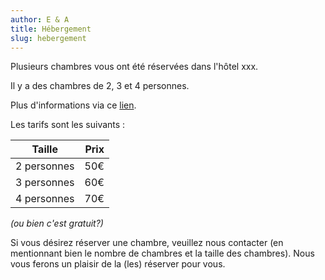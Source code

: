 ```yaml
---
author: E & A
title: Hébergement
slug: hebergement
---
```


Plusieurs chambres vous ont été réservées dans l'hôtel xxx.

Il y a des chambres de 2, 3 et 4 personnes.

Plus d'informations via ce [lien]().

Les tarifs sont les suivants :

| Taille      |      Prix |
|-------------|----------:|
| 2 personnes |       50€ |
| 3 personnes |       60€ |
| 4 personnes |       70€ |

*(ou bien c'est gratuit?)*

Si vous désirez réserver une chambre, veuillez nous contacter (en mentionnant bien le nombre de chambres et la taille des chambres). Nous vous ferons un plaisir de la (les) réserver pour vous.
